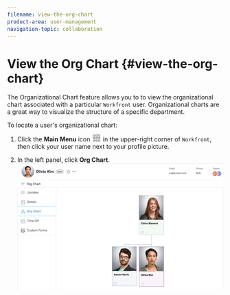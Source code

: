 ```yaml
---
filename: view-the-org-chart
product-area: user-management
navigation-topic: collaboration
---
```





# View the Org Chart {#view-the-org-chart}

The Organizational Chart feature allows you to to view the organizational chart associated with a particular `Workfront` user.&nbsp;Organizational charts are a great way to visualize the structure of a specific department.&nbsp;


To locate a user's organizational chart:



1. Click the **Main Menu** icon ![](assets/main-menu-icon.png) in the upper-right corner of `Workfront`, then click your user name next to your profile picture.

1. In the left panel, click **Org Chart**.  
   ![](assets/org-chart-600x367.png)




